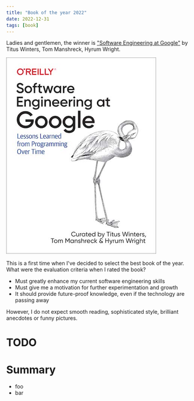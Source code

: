 ```yaml
---
title: "Book of the year 2022"
date: 2022-12-31
tags: [book]
---
```


Ladies and gentlemen, 
the winner is ["Software Engineering at Google"](https://www.oreilly.com/library/view/software-engineering-at/9781492082781/) 
by Titus Winters, Tom Manshreck, Hyrum Wright.

![Software Engineering at Google](/assets/images/software-engineering-at-google.jpg)

This is a first time when I've decided to select the best book of the year.
What were the evaluation criteria when I rated the book?

* Must greatly enhance my current software engineering skills
* Must give me a motivation for further experimentation and growth
* It should provide future-proof knowledge, even if the technology are passing away 

However, I do not expect smooth reading, sophisticated style, brilliant anecdotes or funny pictures.

# TODO

# Summary

* foo
* bar
